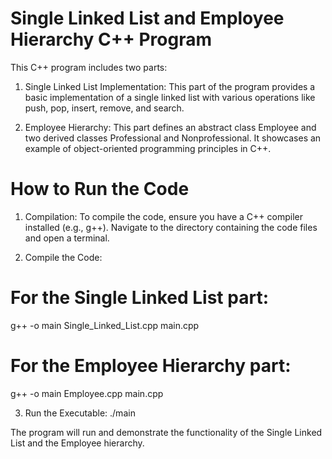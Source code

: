 # Single Linked List and Employee Hierarchy C++ Program

This C++ program includes two parts:

1. Single Linked List Implementation: This part of the program provides a basic implementation of a single linked list with various operations like push, pop, insert, remove, and search.

2. Employee Hierarchy: This part defines an abstract class Employee and two derived classes Professional and Nonprofessional. It showcases an example of object-oriented programming principles in C++.

# How to Run the Code

1. Compilation: To compile the code, ensure you have a C++ compiler installed (e.g., g++). Navigate to the directory containing the code files and open a terminal.

2. Compile the Code:

# For the Single Linked List part:

 g++ -o main Single_Linked_List.cpp main.cpp

# For the Employee Hierarchy part:
 g++ -o main Employee.cpp main.cpp

3. Run the Executable:
 ./main

The program will run and demonstrate the functionality of the Single Linked List and the Employee hierarchy.

